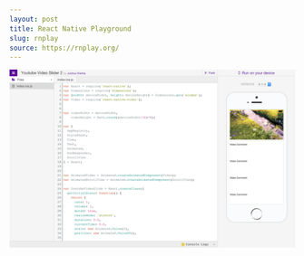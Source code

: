 ```yaml
---
layout: post
title: React Native Playground
slug: rnplay
source: https://rnplay.org/
---
```


<img src="/screenshots/rnplay.png" alt="React Native Playground">
